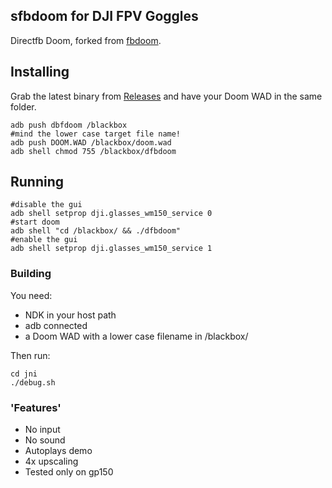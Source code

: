 ## sfbdoom for DJI FPV Goggles
Directfb Doom, forked from [fbdoom](https://github.com/stoffera/fbdoom "fbdoom").

## Installing
Grab the latest binary from [Releases](https://github.com/fpv-wtf/dfbdoom/releases) and have your Doom WAD in the same folder.
```
adb push dbfdoom /blackbox
#mind the lower case target file name!
adb push DOOM.WAD /blackbox/doom.wad
adb shell chmod 755 /blackbox/dfbdoom
```
## Running
```
#disable the gui
adb shell setprop dji.glasses_wm150_service 0
#start doom
adb shell "cd /blackbox/ && ./dfbdoom"
#enable the gui
adb shell setprop dji.glasses_wm150_service 1
```
### Building
You need: 
- NDK in your host path
- adb connected
- a Doom WAD with a lower case filename in /blackbox/

Then run:
```
cd jni
./debug.sh
```

### 'Features'
- No input
- No sound
- Autoplays demo
- 4x upscaling
- Tested only on gp150
